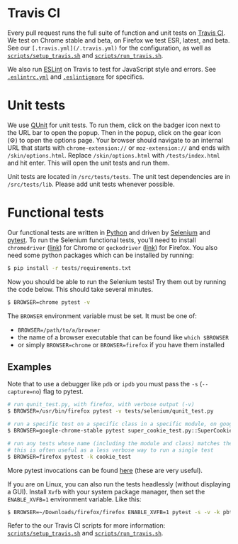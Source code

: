 # Travis CI

Every pull request runs the full suite of function and unit tests on [Travis CI](https://travis-ci.org/). We test on Chrome stable and beta, on Firefox we test ESR, latest, and beta. See our `[.travis.yml](/.travis.yml)` for the configuration, as well as [`scripts/setup_travis.sh`](/scripts/setup_travis.sh) and
[`scripts/run_travis.sh`](/scripts/run_travis.sh).

We also run [ESLint](https://eslint.org) on Travis to test for JavaScript style and errors. See [`.eslintrc.yml`](/.eslintrc.yml) and [`.eslintignore`](/.eslintignore) for specifics.

# Unit tests

We use [QUnit](https://qunitjs.com/) for unit tests. To run them, click on the badger icon next to the URL bar to open the popup.
Then in the popup, click on the gear icon (⚙) to open the options page.
Your browser should navigate to an internal URL that starts with `chrome-extension://` or `moz-extension://` and ends with `/skin/options.html`.
Replace `/skin/options.html` with `/tests/index.html` and hit enter.
This will open the unit tests and run them.

Unit tests are located in `/src/tests/tests`. The unit test dependencies are in `/src/tests/lib`. Please add unit tests whenever possible.

# Functional tests

Our functional tests are written in [Python](https://www.python.org/) and driven by
[Selenium](https://selenium-python.readthedocs.io/) and [pytest](https://docs.pytest.org/en/latest/).
To run the Selenium functional tests, you'll need to install `chromedriver` ([link](https://github.com/EFForg/privacybadger/blob/0760b82730fe06d229a9866b3c5e270e48f0fd18/scripts/setup_travis.sh#L3-L7)) for Chrome
or `geckodriver` ([link](https://github.com/EFForg/privacybadger/blob/0760b82730fe06d229a9866b3c5e270e48f0fd18/scripts/setup_travis.sh#L3-L7)) for Firefox.
You also need some python packages which can be installed by running:
```bash
$ pip install -r tests/requirements.txt
```

Now you should be able to run the Selenium tests!
Try them out by running the code below.
This should take several minutes.
```bash
$ BROWSER=chrome pytest -v
```

The `BROWSER` environment variable must be set. It must be one of:
* `BROWSER=/path/to/a/browser`
* the name of a browser executable that can be found like `which $BROWSER`
* or simply `BROWSER=chrome` or `BROWSER=firefox` if you have them installed

## Examples

Note that to use a debugger like `pdb` or `ipdb` you must pass the `-s` (`--capture=no`) flag to pytest.
```bash
# run qunit_test.py, with firefox, with verbose output (-v)
$ BROWSER=/usr/bin/firefox pytest -v tests/selenium/qunit_test.py

# run a specific test on a specific class in a specific module, on google-chrome-stable
$ BROWSER=google-chrome-stable pytest super_cookie_test.py::SuperCookieTest::test_should_detect_ls_of_third_party_frame

# run any tests whose name (including the module and class) matches the string cookie_test
# this is often useful as a less verbose way to run a single test
$ BROWSER=firefox pytest -k cookie_test
```

More pytest invocations can be found [here](https://docs.pytest.org/en/latest/usage.html) (these are very useful).

If you are on Linux, you can also run the tests headlessly (without displaying a GUI).
Install `Xvfb` with your system package manager, then set the `ENABLE_XVFB=1` environment variable.
Like this:

```bash
$ BROWSER=~/Downloads/firefox/firefox ENABLE_XVFB=1 pytest -s -v -k pbtest_org
```

Refer to the our Travis CI scripts for more information:
[`scripts/setup_travis.sh`](/scripts/setup_travis.sh) and
[`scripts/run_travis.sh`](/scripts/run_travis.sh).

